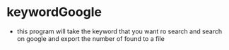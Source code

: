 # keywordGoogle
- this program will take the keyword that you want ro search and search on google and export the number of found to a file 
